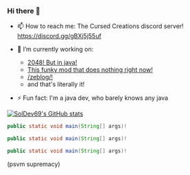 ### Hi there 👋
- 📫 How to reach me: The Cursed Creations discord server! https://discord.gg/gBXj5j55uf
<!--
**SolDev69/SolDev69** is a ✨ _special_ ✨ repository because its `README.md` (this file) appears on your GitHub profile.

Here are some ideas to get you started:

- 🔭 I’m currently working on ...
- 🌱 I’m currently learning ...
- 👯 I’m looking to collaborate on ...
- 🤔 I’m looking for help with ...
- 💬 Ask me about ...
- 📫 How to reach me: ...
- 😄 Pronouns: ...
- ⚡ Fun fact: ...
-->
- 🔭 I’m currently working on:
  - [2048! But in java!](https://github.com/SolDev69/2048Game)
  - [This funky mod that does nothing right now!](https://github.com/SolDev69/zm2)
  - [/zeblog/!](https://soldev69.github.io/zeblog/)
  - and that's literally it!

- ⚡ Fun fact: I'm a java dev, who barely knows any java

[![SolDev69's GitHub stats](https://github-readme-stats.vercel.app/api/top-langs/?username=SolDev69)](https://github.com/anuraghazra/github-readme-stats)

```java
public static void main(String[] args)!
```

```java
public static void main(String[] args)!
```

```java
public static void main(String[] args)!
```
(psvm supremacy)
